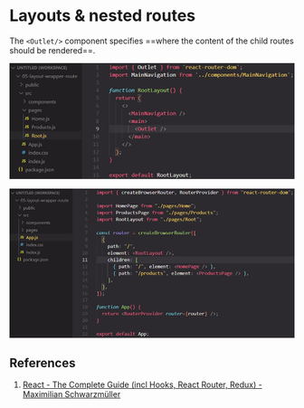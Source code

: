 # Layouts & nested routes

The `<Outlet/>` component specifies ==where the content of the child routes should be rendered==.

![Layouts_&_nested_routes1](../../img/Layouts_&_nested_routes1.jpg)

![Layouts_&_nested_routes](../../img/Layouts_&_nested_routes.jpg)

## References

1. [React - The Complete Guide (incl Hooks, React Router, Redux) - Maximilian Schwarzmüller](https://www.udemy.com/course/react-the-complete-guide-incl-redux/)
